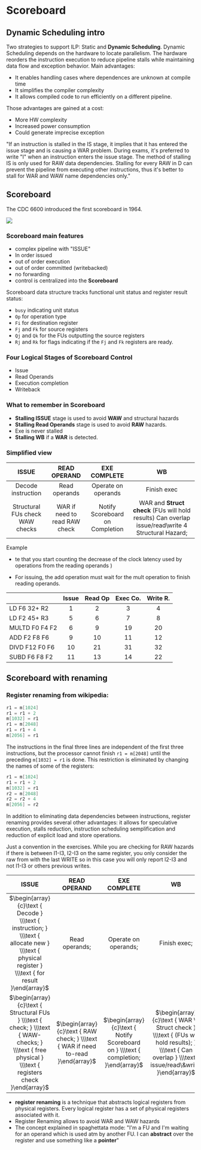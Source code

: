 
# Scoreboard 

## Dynamic Scheduling intro

Two strategies to support ILP: Static and **Dynamic Scheduling**. Dynamic Scheduling depends on the hardware to locate parallelism. The hardware reorders the instruction execution to reduce pipeline stalls while maintaining data flow and exception behavior. Main advantages:

- It enables handling cases where dependences are unknown at compile time
- It simplifies the compiler complexity
- It allows compiled code to run efficiently on a different pipeline.

Those advantages are gained at a cost:

- More HW complexity
- Increased power consumption
- Could generate imprecise exception


"If an instruction is stalled in the IS stage, it implies that it has entered the issue stage and is causing a WAR problem. During exams, it's preferred to write "I" when an instruction enters the issue stage. The method of stalling IS is only used for RAW data dependencies. Stalling for every RAW in D can prevent the pipeline from executing other instructions, thus it's better to stall for WAR and WAW name dependencies only."

## Scoreboard 

The CDC 6600 introduced the first scoreboard in 1964. 

![](images/8115247f47d15114cc3a31a9c2c648cd.png)


### Scoreboard main features

- complex pipeline with "ISSUE"
- In order issued
- out of order execution
- out of order committed (writebacked)
- no forwarding
- control is centralized into the **Scoreboard**

Scoreboard data structure tracks functional unit status and register result status:

- `busy` indicating unit status
- `Op` for operation type
- `Fi` for destination register
- `Fj` and `Fk` for source registers
- `Qj` and `Qk` for the FUs outputting the source registers
- `Rj` and `Rk` for flags indicating if the `Fj` and `Fk` registers are ready.

### Four Logical Stages of Scoreboard Control

- Issue
- Read Operands 
- Execution completion 
- Writeback

### What to remember in Scoreboard

- **Stalling ISSUE** stage is used to avoid **WAW** and structural hazards
- **Stalling Read Operands** stage is used to avoid **RAW** hazards.
- Exe is never stalled
- **Stalling WB** if a **WAR** is detected.

### Simplified view

| ISSUE | READ OPERAND | EXE COMPLETE | WB |
| :---: | :---: | :---: | :---: |
| Decode instruction | Read operands | Operate on operands | Finish exec |
| Structural FUs check WAW checks | WAR if need to read RAW check | Notify Scoreboard on Completion | WAR and **Struct check** (FUs will hold results) Can overlap issue/read\write 4 Structural Hazard; |


Example

- te that you start counting the decrease of the clock latency used by operations from the reading operands )


- For issuing, the add operation must wait for the mult operation to finish reading operands.

|  | Issue | Read Op | Exec Co. | Write R. |
| :--- | :---: | :---: | :---: | :---: |
| LD F6 32+ R2 | 1 | 2 | 3 | 4 |
| LD F2 45+ R3 | 5 | 6 | 7 | 8 |
| MULTD F0 F4 F2 | 6 | 9 | 19 | 20 |
| ADD F2 F8 F6 | 9 | 10 | 11 | 12 |
| DIVD F12 F0 F6 | 10 | 21 | 31 | 32 |
| SUBD F6 F8 F2 | 11 | 13 | 14 | 22 |


## Scoreboard with renaming

### Register renaming from wikipedia: 

```c
r1 = m[1024]
r1 = r1 + 2
m[1032] = r1
r1 = m[2048]
r1 = r1 + 4
m[2056] = r1
```

The instructions in the final three lines are independent of the first three instructions, but the processor cannot finish `r1 = m[2048]` until the preceding `m[1032] = r1` is done.
This restriction is eliminated by changing the names of some of the registers:

```c
r1 = m[1024]
r1 = r1 + 2
m[1032] = r1
r2 = m[2048]
r2 = r2 + 4
m[2056] = r2
```

In addition to eliminating data dependencies between instructions, register renaming provides several other advantages: it allows for speculative execution, stalls reduction, instruction scheduling semplification and reduction of explicit load and store operations. 


Just a convention in the exercises. 
While you are checking for RAW hazards if there is between I1-I3, I2-I3 on the same register, you only consider the raw from with the last WRITE so in this case you will only report I2-I3 and not I1-I3 or others previous writes.


| ISSUE | READ OPERAND | EXE COMPLETE | WB |
| :---: | :---: | :---: | :---: |
| $\begin{array}{c}\text { Decode } \\\text { instruction; } \\\text { allocate new } \\\text { physical register } \\\text { for result }\end{array}$ | Read operands; | Operate on operands; | Finish exec; |
| $\begin{array}{c}\text { Structural FUs } \\\text { check; } \\\text { WAW-checks; } \\\text { free physical } \\\text { registers check }\end{array}$ | $\begin{array}{c}\text { RAW check; } \\\text { WAR if need to-read }\end{array}$ | $\begin{array}{c}\text { Notify Scoreboard on } \\\text { completion; }\end{array}$ | $\begin{array}{c}\text { WAR \& Struct check } \\\text { (FUs will hold results); } \\\text { Can overlap } \\\text { issue/read\&write; }\end{array}$ |


- **register renaming** is a technique that abstracts logical registers from physical registers. Every logical register has a set of physical registers associated with it.
- Register Renaming allows to avoid WAR and WAW hazards
- The concept explained in spaghettata mode: "I'm a FU and I'm waiting for an operand which is used atm by another FU. I can **abstract** over the register and use something like a **pointer**"






